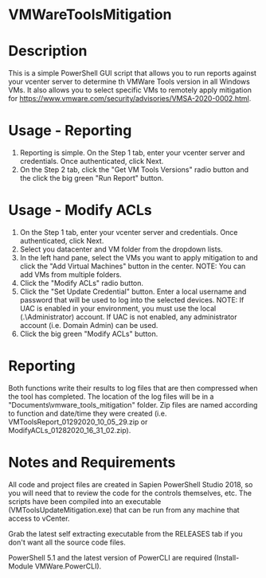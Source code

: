 # VMWareToolsMitigation

# Description

This is a simple PowerShell GUI script that allows you to run reports against your vcenter server to determine th VMWare Tools version in all Windows VMs. It also allows you to select specific VMs to remotely apply mitigation for https://www.vmware.com/security/advisories/VMSA-2020-0002.html.

# Usage - Reporting

1. Reporting is simple. On the Step 1 tab, enter your vcenter server and credentials. Once authenticated, click Next.
2. On the Step 2 tab, click the "Get VM Tools Versions" radio button and the click the big green "Run Report" button.

# Usage - Modify ACLs

1. On the Step 1 tab, enter your vcenter server and credentials. Once authenticated, click Next.
2. Select you datacenter and VM folder from the dropdown lists.
3. In the left hand pane, select the VMs you want to apply mitigation to and click the "Add Virtual Machines" button in the center. NOTE: You can add VMs from multiple folders.
4. Click the "Modify ACLs" radio button.
5. Click the "Set Update Credential" button. Enter a local username and password that will be used to log into the selected devices. NOTE: If UAC is enabled in your environment, you must use the local (.\Administrator) account. If UAC is not enabled, any administrator account (i.e. Domain Admin) can be used.
6. Click the big green "Modify ACLs" button.

# Reporting

Both functions write their results to log files that are then compressed when the tool has completed. The location of the log files will be in a "Documents\vmware_tools_mitigation" folder. Zip files are named according to function and date/time they were created (i.e. VMToolsReport_01292020_10_05_29.zip or ModifyACLs_01282020_16_31_02.zip).

# Notes and Requirements

All code and project files are created in Sapien PowerShell Studio 2018, so you will need that to review the code for the controls themselves, etc. The scripts have been compiled into an executable (VMToolsUpdateMitigation.exe) that can be run from any machine that access to vCenter.

Grab the latest self extracting executable from the RELEASES tab if you don't want all the source code files. 

PowerShell 5.1 and the latest version of PowerCLI are required (Install-Module VMWare.PowerCLI).
